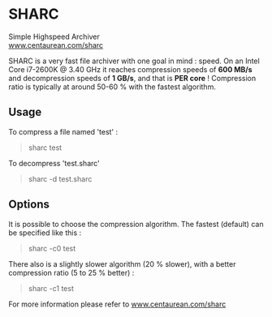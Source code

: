 SHARC
======

Simple Highspeed Archiver<br/>www.centaurean.com/sharc

SHARC is a very fast file archiver with one goal in mind : speed.
On an Intel Core i7-2600K @ 3.40 GHz it reaches compression speeds of <b>600 MB/s</b> and decompression speeds of <b>1 GB/s</b>, and that is <b>PER core</b> !
Compression ratio is typically at around 50-60 % with the fastest algorithm.

Usage
------

To compress a file named 'test' :
> sharc test

To decompress 'test.sharc'
> sharc -d test.sharc

Options
--------

It is possible to choose the compression algorithm. The fastest (default) can be specified like this :
> sharc -c0 test

There also is a slightly slower algorithm (20 % slower), with a better compression ratio (5 to 25 % better) :
> sharc -c1 test


For more information please refer to www.centaurean.com/sharc
